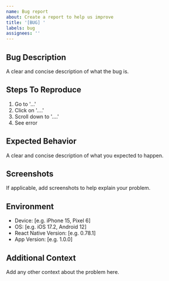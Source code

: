 ```yaml
---
name: Bug report
about: Create a report to help us improve
title: '[BUG] '
labels: bug
assignees: ''
---
```


## Bug Description
A clear and concise description of what the bug is.

## Steps To Reproduce
1. Go to '...'
2. Click on '....'
3. Scroll down to '....'
4. See error

## Expected Behavior
A clear and concise description of what you expected to happen.

## Screenshots
If applicable, add screenshots to help explain your problem.

## Environment
 - Device: [e.g. iPhone 15, Pixel 6]
 - OS: [e.g. iOS 17.2, Android 12]
 - React Native Version: [e.g. 0.78.1]
 - App Version: [e.g. 1.0.0]

## Additional Context
Add any other context about the problem here. 